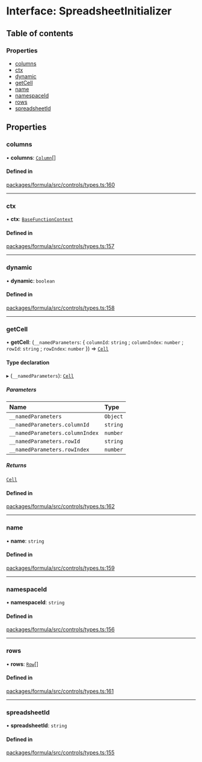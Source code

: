 # Interface: SpreadsheetInitializer

## Table of contents

### Properties

- [columns](SpreadsheetInitializer.md#columns)
- [ctx](SpreadsheetInitializer.md#ctx)
- [dynamic](SpreadsheetInitializer.md#dynamic)
- [getCell](SpreadsheetInitializer.md#getcell)
- [name](SpreadsheetInitializer.md#name)
- [namespaceId](SpreadsheetInitializer.md#namespaceid)
- [rows](SpreadsheetInitializer.md#rows)
- [spreadsheetId](SpreadsheetInitializer.md#spreadsheetid)

## Properties

### <a id="columns" name="columns"></a> columns

• **columns**: [`Column`](Column.md)[]

#### Defined in

[packages/formula/src/controls/types.ts:160](https://github.com/mashcard/mashcard/blob/main/packages/formula/src/controls/types.ts#L160)

___

### <a id="ctx" name="ctx"></a> ctx

• **ctx**: [`BaseFunctionContext`](BaseFunctionContext.md)

#### Defined in

[packages/formula/src/controls/types.ts:157](https://github.com/mashcard/mashcard/blob/main/packages/formula/src/controls/types.ts#L157)

___

### <a id="dynamic" name="dynamic"></a> dynamic

• **dynamic**: `boolean`

#### Defined in

[packages/formula/src/controls/types.ts:158](https://github.com/mashcard/mashcard/blob/main/packages/formula/src/controls/types.ts#L158)

___

### <a id="getcell" name="getcell"></a> getCell

• **getCell**: (`__namedParameters`: { `columnId`: `string` ; `columnIndex`: `number` ; `rowId`: `string` ; `rowIndex`: `number`  }) => [`Cell`](Cell.md)

#### Type declaration

▸ (`__namedParameters`): [`Cell`](Cell.md)

##### Parameters

| Name | Type |
| :------ | :------ |
| `__namedParameters` | `Object` |
| `__namedParameters.columnId` | `string` |
| `__namedParameters.columnIndex` | `number` |
| `__namedParameters.rowId` | `string` |
| `__namedParameters.rowIndex` | `number` |

##### Returns

[`Cell`](Cell.md)

#### Defined in

[packages/formula/src/controls/types.ts:162](https://github.com/mashcard/mashcard/blob/main/packages/formula/src/controls/types.ts#L162)

___

### <a id="name" name="name"></a> name

• **name**: `string`

#### Defined in

[packages/formula/src/controls/types.ts:159](https://github.com/mashcard/mashcard/blob/main/packages/formula/src/controls/types.ts#L159)

___

### <a id="namespaceid" name="namespaceid"></a> namespaceId

• **namespaceId**: `string`

#### Defined in

[packages/formula/src/controls/types.ts:156](https://github.com/mashcard/mashcard/blob/main/packages/formula/src/controls/types.ts#L156)

___

### <a id="rows" name="rows"></a> rows

• **rows**: [`Row`](Row.md)[]

#### Defined in

[packages/formula/src/controls/types.ts:161](https://github.com/mashcard/mashcard/blob/main/packages/formula/src/controls/types.ts#L161)

___

### <a id="spreadsheetid" name="spreadsheetid"></a> spreadsheetId

• **spreadsheetId**: `string`

#### Defined in

[packages/formula/src/controls/types.ts:155](https://github.com/mashcard/mashcard/blob/main/packages/formula/src/controls/types.ts#L155)
